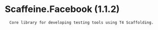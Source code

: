 ﻿Scaffeine.Facebook (1.1.2)
======

      Core library for developing testing tools using T4 Scaffolding.
    
